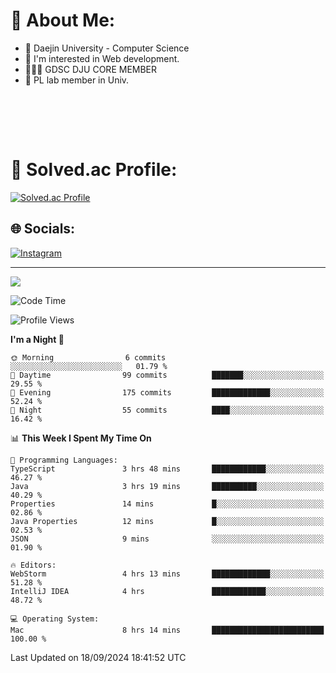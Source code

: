 # 💫 About Me:

<ul>
 <li> 🏫 Daejin University - Computer Science </li>
 <li> 👀 I'm interested in Web development.</li>
 <li> 🧑🏻‍💻 GDSC DJU CORE MEMBER </li>
 <li> 🧪 PL lab member in Univ. </li>
</ul>


<br><br>





<br>

# 💯 Solved.ac Profile: 
[![Solved.ac Profile](http://mazassumnida.wtf/api/v2/generate_badge?boj=jieunsse)](https://solved.ac/jieunsse/)
<br>


## 🌐 Socials:
[![Instagram](https://img.shields.io/badge/Instagram-%23E4405F.svg?logo=Instagram&logoColor=white)](https://instagram.com/jieunsse) 

---

[![](https://visitcount.itsvg.in/api?id=Jayden&label=Profile%20Views&color=3&icon=7&pretty=true)](https://visitcount.itsvg.in)


<!-- Proudly created with GPRM ( https://gprm.itsvg.in ) -->


<!--START_SECTION:waka-->
![Code Time](http://img.shields.io/badge/Code%20Time-503%20hrs%2038%20mins-blue)

![Profile Views](http://img.shields.io/badge/Profile%20Views-0-blue)

**I'm a Night 🦉** 

```text
🌞 Morning                6 commits           ░░░░░░░░░░░░░░░░░░░░░░░░░   01.79 % 
🌆 Daytime                99 commits          ███████░░░░░░░░░░░░░░░░░░   29.55 % 
🌃 Evening                175 commits         █████████████░░░░░░░░░░░░   52.24 % 
🌙 Night                  55 commits          ████░░░░░░░░░░░░░░░░░░░░░   16.42 % 
```


📊 **This Week I Spent My Time On** 

```text
💬 Programming Languages: 
TypeScript               3 hrs 48 mins       ████████████░░░░░░░░░░░░░   46.27 % 
Java                     3 hrs 19 mins       ██████████░░░░░░░░░░░░░░░   40.29 % 
Properties               14 mins             █░░░░░░░░░░░░░░░░░░░░░░░░   02.86 % 
Java Properties          12 mins             █░░░░░░░░░░░░░░░░░░░░░░░░   02.53 % 
JSON                     9 mins              ░░░░░░░░░░░░░░░░░░░░░░░░░   01.90 % 

🔥 Editors: 
WebStorm                 4 hrs 13 mins       █████████████░░░░░░░░░░░░   51.28 % 
IntelliJ IDEA            4 hrs               ████████████░░░░░░░░░░░░░   48.72 % 

💻 Operating System: 
Mac                      8 hrs 14 mins       █████████████████████████   100.00 % 
```


 Last Updated on 18/09/2024 18:41:52 UTC
<!--END_SECTION:waka-->
